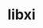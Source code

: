 ---
title: "libxi"
layout: cache
categories: [package, develop-2025-04-20]
meta: {"compilers": ["gcc@11.4.0"], "num_specs": 3, "num_specs_by_stack": {"e4s": 2, "hep": 1, "root": 3}, "oss": ["ubuntu22.04"], "platforms": ["linux"], "stacks": ["e4s", "hep", "root"], "targets": ["x86_64_v3"], "versions": ["1.7.10"]}
spec_details: [{"compiler": "gcc@11.4.0", "hash": "4xjnv3xb3ehsep6lvf74vpcqxqj54bbx", "os": "ubuntu22.04", "platform": "linux", "size": "-", "stacks": ["e4s", "root"], "target": "x86_64_v3", "variants": ["build_system=autotools"], "versions": ["1.7.10"]}, {"compiler": "gcc@11.4.0", "hash": "cwinwknxnbrh4k4bawhs3p5hhembkusx", "os": "ubuntu22.04", "platform": "linux", "size": "-", "stacks": ["hep", "root"], "target": "x86_64_v3", "variants": ["build_system=autotools"], "versions": ["1.7.10"]}, {"compiler": "gcc@11.4.0", "hash": "uangdmsjmvn76d7e7co2kkdrauzadt4o", "os": "ubuntu22.04", "platform": "linux", "size": "-", "stacks": ["e4s", "root"], "target": "x86_64_v3", "variants": ["build_system=autotools"], "versions": ["1.7.10"]}]
---
